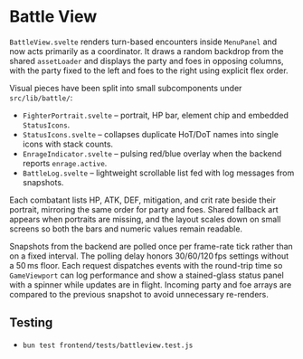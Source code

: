 # Battle View

`BattleView.svelte` renders turn-based encounters inside `MenuPanel` and now
acts primarily as a coordinator. It draws a random backdrop from the shared
`assetLoader` and displays the party and foes in opposing columns, with the
party fixed to the left and foes to the right using explicit flex order.

Visual pieces have been split into small subcomponents under
`src/lib/battle/`:

- `FighterPortrait.svelte` – portrait, HP bar, element chip and embedded
  `StatusIcons`.
- `StatusIcons.svelte` – collapses duplicate HoT/DoT names into single icons
  with stack counts.
- `EnrageIndicator.svelte` – pulsing red/blue overlay when the backend reports
  `enrage.active`.
- `BattleLog.svelte` – lightweight scrollable list fed with log messages from
  snapshots.

Each combatant lists HP, ATK, DEF, mitigation, and crit rate beside their
portrait, mirroring the same order for party and foes. Shared fallback art
appears when portraits are missing, and the layout scales down on small screens
so both the bars and numeric values remain readable.

Snapshots from the backend are polled once per frame-rate tick rather than on a
fixed interval. The polling delay honors 30/60/120 fps settings without a 50 ms
floor. Each request dispatches events with the round-trip time so
`GameViewport` can log performance and show a stained-glass status panel with a
spinner while updates are in flight. Incoming party and foe arrays are compared
to the previous snapshot to avoid unnecessary re-renders.

## Testing
- `bun test frontend/tests/battleview.test.js`
